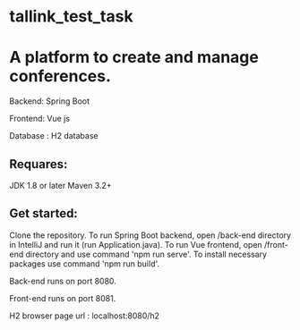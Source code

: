 # tallink_test_task
# A platform to create and manage conferences.
Backend: Spring Boot

Frontend: Vue js

Database : H2 database

## Requares:

JDK 1.8 or later
Maven 3.2+


## Get started:
Clone the repository.
To run Spring Boot backend, open /back-end directory in IntelliJ and run it (run Application.java).
To run Vue frontend, open /front-end directory and use command 'npm run serve'.
To install necessary packages use command 'npm run build'.

Back-end runs on port 8080.

Front-end runs on port 8081.




H2 browser page url : localhost:8080/h2
